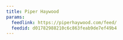 ```yaml
---
title: Piper Haywood
params:
  feedlink: https://piperhaywood.com/feed/
  feedid: d01782988210c6c863feab9de7ef49b4
---
```

